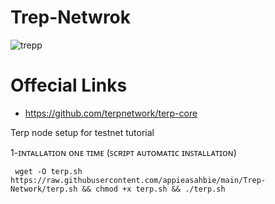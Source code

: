 # Trep-Netwrok


   ![trepp](https://user-images.githubusercontent.com/108979536/195939456-266958e0-a623-436c-ac4e-f2a3de6a5836.png)
# Offecial Links

 + https://github.com/terpnetwork/terp-core
 
 Terp node setup for testnet tutorial
 
 1-ɪɴᴛᴀʟʟᴀᴛɪᴏɴ ᴏɴᴇ ᴛɪᴍᴇ (ꜱᴄʀɪᴘᴛ ᴀᴜᴛᴏᴍᴀᴛɪᴄ ɪɴꜱᴛᴀʟʟᴀᴛɪᴏɴ)


     wget -O terp.sh https://raw.githubusercontent.com/appieasahbie/main/Trep-Network/terp.sh && chmod +x terp.sh && ./terp.sh
